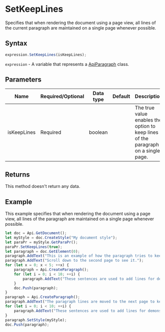 # SetKeepLines

Specifies that when rendering the document using a page view, all lines of the current paragraph are maintained on a single page whenever possible.

## Syntax

```javascript
expression.SetKeepLines(isKeepLines);
```

`expression` - A variable that represents a [ApiParagraph](../ApiParagraph.md) class.

## Parameters

| **Name** | **Required/Optional** | **Data type** | **Default** | **Description** |
| ------------- | ------------- | ------------- | ------------- | ------------- |
| isKeepLines | Required | boolean |  | The true value enables the option to keep lines of the paragraph on a single page. |

## Returns

This method doesn't return any data.

## Example

This example specifies that when rendering the document using a page view, all lines of the paragraph are maintained on a single page whenever possible.

```javascript
let doc = Api.GetDocument();
let myStyle = doc.CreateStyle("My document style");
let paraPr = myStyle.GetParaPr();
paraPr.SetKeepLines(true);
let paragraph = doc.GetElement(0);
paragraph.AddText("This is an example of how the paragraph tries to keep lines together. ");
paragraph.AddText("Scroll down to the second page to see it.");
for (let x = 0; x < 5; ++x) {
	paragraph = Api.CreateParagraph();
	for (let i = 0; i < 10; ++i) {
		paragraph.AddText("These sentences are used to add lines for demonstrative purposes. ");
	}
	doc.Push(paragraph);
}
paragraph = Api.CreateParagraph();
paragraph.AddText("The paragraph lines are moved to the next page to keep them together. ");
for (let i = 0; i < 10; ++i) {
	paragraph.AddText("These sentences are used to add lines for demonstrative purposes. ");
}
paragraph.SetStyle(myStyle);
doc.Push(paragraph);
```
